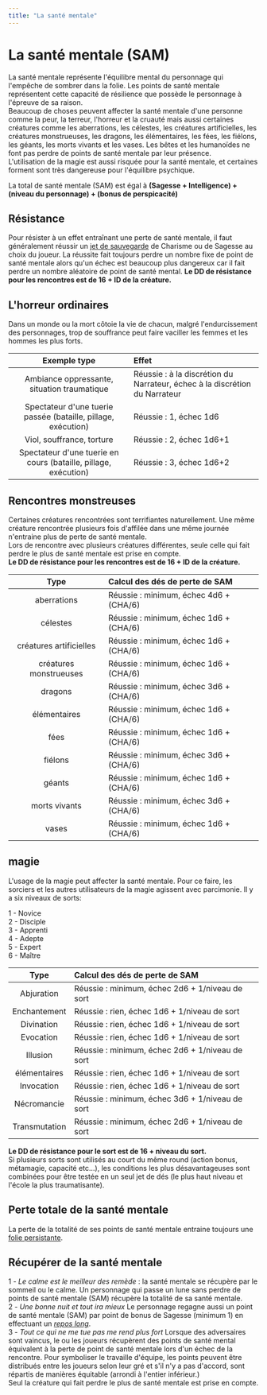 ```yaml
---
title: "La santé mentale"
---
```

# La santé mentale (SAM)
La santé mentale représente l'équilibre mental du personnage qui l'empêche de sombrer dans la folie. Les points de santé mentale représentent cette capacité de résilience que possède le personnage à l'épreuve de sa raison.   
Beaucoup de choses peuvent affecter la santé mentale d'une personne comme la peur, la terreur, l'horreur et la cruauté mais aussi certaines créatures comme les aberrations, les célestes, les créatures artificielles, les créatures monstrueuses, les dragons, les élémentaires, les fées, les fiélons, les géants, les morts vivants et les vases. Les bêtes et les humanoïdes ne font pas perdre de points de santé mentale par leur présence.   
L'utilisation de la magie est aussi risquée pour la santé mentale, et certaines forment sont très dangereuse pour l'équilibre psychique.

La total de santé mentale (SAM) est égal à **(Sagesse + Intelligence) + (niveau du personnage) + (bonus de perspicacité)**

## Résistance
Pour résister à un effet entraînant une perte de santé mentale, il faut généralement réussir un [jet de sauvegarde](/utiliser-les-caracteristiques/#jets-de-sauvegarde) de Charisme ou de Sagesse au choix du joueur. La réussite fait toujours perdre un nombre fixe de point de santé mentale alors qu'un échec est beaucoup plus dangereux car il fait perdre un nombre aléatoire de point de santé mental. **Le DD de résistance pour les rencontres est de 16 + ID de la créature.**   

## L'horreur ordinaires
Dans un monde ou la mort côtoie la vie de chacun, malgré l'endurcissement des personnages, trop de souffrance peut faire vaciller les femmes et les hommes les plus forts.   

| Exemple type | Effet |
|:-:|:-|
| Ambiance oppressante, situation traumatique | Réussie : à la discrétion du Narrateur, échec à la discrétion du Narrateur |
| Spectateur d'une tuerie passée (bataille, pillage, exécution) | Réussie : 1, échec 1d6 |
| Viol, souffrance, torture| Réussie : 2, échec 1d6+1 |
| Spectateur d'une tuerie en cours (bataille, pillage, exécution) | Réussie : 3, échec 1d6+2 |

## Rencontres monstreuses
Certaines créatures rencontrées sont terrifiantes naturellement. Une même créature rencontrée plusieurs fois d'affilée dans une même journée n'entraine plus de perte de santé mentale.  
Lors de rencontre avec plusieurs créatures différentes, seule celle qui fait perdre le plus de santé mentale est prise en compte.  
**Le DD de résistance pour les rencontres est de 16 + ID de la créature.**  

| Type | Calcul des dés de perte de SAM |
|:-:|:-|
| aberrations | Réussie : minimum, échec 4d6 + (CHA/6) |
| célestes| Réussie : minimum, échec 1d6 + (CHA/6) |
| créatures artificielles | Réussie : minimum, échec 1d6 + (CHA/6) |
| créatures monstrueuses | Réussie : minimum, échec 1d6 + (CHA/6) |
| dragons | Réussie : minimum, échec 3d6 + (CHA/6) |
| élémentaires | Réussie : minimum, échec 1d6 + (CHA/6) |
| fées | Réussie : minimum, échec 1d6 + (CHA/6) |
| fiélons | Réussie : minimum, échec 3d6 + (CHA/6) |
| géants | Réussie : minimum, échec 1d6 + (CHA/6) |
| morts vivants | Réussie : minimum, échec 3d6 + (CHA/6) |
| vases | Réussie : minimum, échec 1d6 + (CHA/6) |

## magie
L'usage de la magie peut affecter la santé mentale. Pour ce faire, les sorciers et les autres utilisateurs de la magie agissent avec parcimonie. Il y a six niveaux de sorts:   

1 - Novice  
2 - Disciple  
3 - Apprenti  
4 - Adepte  
5 - Expert   
6 - Maître  

| Type | Calcul des dés de perte de SAM |
|:-:|:-|
| Abjuration | Réussie : minimum, échec 2d6 + 1/niveau de sort |
| Enchantement| Réussie : rien, échec 1d6 + 1/niveau de sort |
| Divination | Réussie : rien, échec 1d6 + 1/niveau de sort |
| Evocation | Réussie : rien, échec 1d6 + 1/niveau de sort |
| Illusion | Réussie : minimum, échec 2d6 + 1/niveau de sort |
| élémentaires | Réussie : rien, échec 1d6 + 1/niveau de sort |
| Invocation | Réussie : rien, échec 1d6 + 1/niveau de sort |
| Nécromancie | Réussie : minimum, échec 3d6 + 1/niveau de sort |
| Transmutation | Réussie : minimum, échec 2d6 + 1/niveau de sort |

**Le DD de résistance pour le sort est de 16 + niveau du sort.**  
Si plusieurs sorts sont utilisés au court du même round (action bonus, métamagie, capacité etc...), les conditions les plus désavantageuses sont combinées pour être testée en un seul jet de dés (le plus haut niveau et l'école la plus traumatisante).


## Perte totale de la santé mentale
La perte de la totalité de ses points de santé mentale entraine toujours une [folie persistante](/folie/#folie-persistante).

## Récupérer de la santé mentale
1 - *Le calme est le meilleur des remède* : la santé mentale se récupère par le sommeil ou le calme. Un personnage qui passe un lune sans perdre de points de santé mentale (SAM) récupère la totalité de sa santé mentale.   
2 - *Une bonne nuit et tout ira mieux* Le personnage regagne aussi un point de santé mentale (SAM) par point de bonus de Sagesse (minimum 1) en effectuant un [_repos long_](/gerer-la-sante-du-personnage/#repos-long).    
3 - *Tout ce qui ne me tue pas me rend plus fort* Lorsque des adversaires sont vaincus, le ou les joueurs récupèrent des points de santé mental équivalent à la perte de point de santé mentale lors d'un échec de la rencontre. Pour symboliser le travaille d'équipe, les points peuvent être distribués entre les joueurs selon leur gré et s'il n'y a pas d'accord, sont répartis de manières équitable (arrondi à l'entier inférieur.)   
Seul la créature qui fait perdre le plus de santé mentale est prise en compte.   
